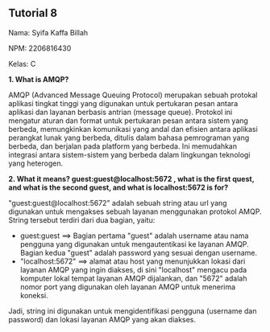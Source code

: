 ## Tutorial 8
Nama: Syifa Kaffa Billah

NPM: 2206816430

Kelas: C

**1. What is AMQP?**

AMQP (Advanced Message Queuing Protocol) merupakan sebuah protokal aplikasi tingkat tinggi yang digunakan untuk pertukaran pesan antara aplikasi dan layanan berbasis antrian (message queue).
Protokol ini mengatur aturan dan format untuk pertukaran pesan antara sistem yang berbeda, memungkinkan komunikasi yang andal dan efisien antara aplikasi perangkat lunak yang berbeda,
ditulis dalam bahasa pemrograman yang berbeda, dan berjalan pada platform yang berbeda. Ini memudahkan integrasi antara sistem-sistem yang berbeda dalam lingkungan teknologi yang heterogen.


**2. What it means? guest:guest@localhost:5672 , what is the first quest, and what is the second guest, and what is localhost:5672 is for?**

"guest:guest@localhost:5672" adalah sebuah string atau url yang digunakan untuk mengakses sebuah layanan menggunakan protokol AMQP.
String tersebut terdiri dari dua bagian, yaitu:
- guest:guest ==> Bagian pertama "guest" adalah username atau nama pengguna yang digunakan untuk mengautentikasi ke layanan AMQP. Bagian kedua "guest" adalah password yang sesuai dengan username.
- "localhost:5672" ==> alamat atau host yang menunjukkan lokasi dari layanan AMQP yang ingin diakses, di sini "localhost" mengacu pada komputer lokal tempat layanan AMQP dijalankan,
  dan "5672" adalah nomor port yang digunakan oleh layanan AMQP untuk menerima koneksi.

Jadi, string ini digunakan untuk mengidentifikasi pengguna (username dan password) dan lokasi layanan AMQP yang akan diakses.

